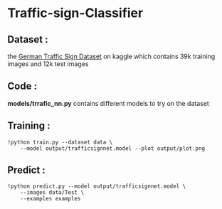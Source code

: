 # Traffic-sign-Classifier

## Dataset :

the [German Traffic Sign Dataset](https://www.kaggle.com/meowmeowmeowmeowmeow/gtsrb-german-traffic-sign/) on kaggle which contains 39k training images and 12k test images 

## Code : 
__models/trrafic_nn.py__  contains different models to try on the dataset 

## Training : 
```
!python train.py --dataset data \
	--model output/trafficsignnet.model --plot output/plot.png
```

## Predict :
```
!python predict.py --model output/trafficsignnet.model \
	--images data/Test \
	--examples examples
```
